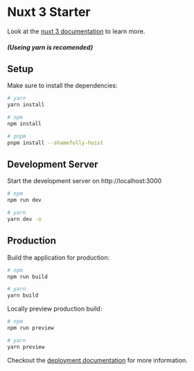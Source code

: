 # Nuxt 3 Starter

Look at the [nuxt 3 documentation](https://v3.nuxtjs.org) to learn more.

##### (Useing yarn is recomended)

## Setup

Make sure to install the dependencies:

```bash
# yarn
yarn install

# npm
npm install

# pnpm
pnpm install --shamefully-hoist
```

## Development Server

Start the development server on http://localhost:3000

```bash
# npm
npm run dev

# yarn
yarn dev -o
```

## Production

Build the application for production:

```bash
# npm
npm run build

# yarn
yarn build
```

Locally preview production build:

```bash
# npm
npm run preview

# yarn
yarn preview
```

Checkout the [deployment documentation](https://v3.nuxtjs.org/guide/deploy/presets) for more information.
